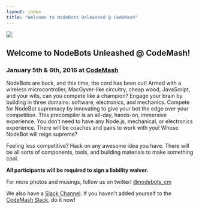 ```yaml
---
layout: index
title: "Welcome to NodeBots Unleashed @ CodeMash"
---
```


<img class="logo intro-logo" src="{{ site.baseurl }}/assets/nodebots.codemash.final.png" />

## Welcome to NodeBots Unleashed @ CodeMash!
### January 5th & 6th, 2016 at [CodeMash](http://www.codemash.org)
NodeBots are back, and this time, the cord has been cut! Armed with a wireless microcontroller, MacGyver-like circuitry, cheap wood, JavaScript, and your wits, can you compete like a champion? Engage your brain by building in three domains: software, electronics, and mechanics. Compete for NodeBot supremacy by innovating to give your bot the edge over your competition. This precompiler is an all-day, hands-on, immersive experience. You don’t need to have any Node.js, mechanical, or electronics experience. There will be coaches and pairs to work with you! Whose NodeBot will reign supreme? 

Feeling less competitive? Hack on any awesome idea you have. There will be all sorts of components, tools, and building materials to make something cool.

**All participants will be required to sign a liability waiver.**

For more photos and musings, follow us on twitter! <a href="http://twitter.com/nodebots_cm"><i class="fa fa-twitter-square fa-2x"></i> @nodebots_cm</a>

We also have a [Slack Channel](https://codemash.slack.com/messages/nodebots/).  If you haven't added yourself to the [CodeMash Slack](https://codemash-slack.herokuapp.com/), do it now!

